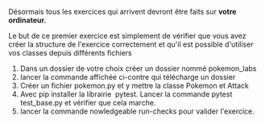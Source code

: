 <p>Désormais tous les exercices qui arrivent devront être faits sur <strong>votre ordinateur.&nbsp;</strong></p><p>Le but de ce premier exercice est simplement de vérifier que vous avez créer la structure de l'exercice correctement et qu'il est possible d'utiliser vos classes depuis différents fichiers</p><ol><li>Dans un dossier de votre choix créer un dossier nommé pokemon_labs</li><li>lancer la commande affichée ci-contre qui télécharge un dossier</li><li>Créer un fichier pokemon.py et y mettre la classe Pokemon et Attack</li><li>Avec pip installer la librairie &nbsp;pytest. Lancer la commande pytest test_base.py et vérifier que cela marche.&nbsp;</li><li>lancer la commande nowledgeable run-checks pour valider l'exercice.&nbsp;</li></ol>